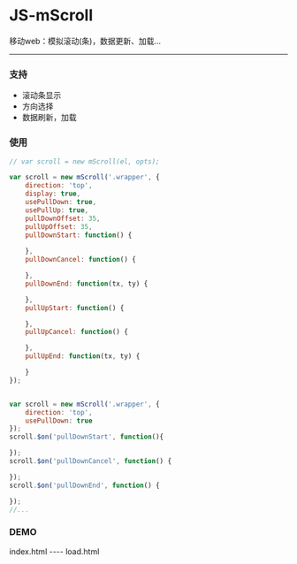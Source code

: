 # JS-mScroll
移动web：模拟滚动(条)，数据更新、加载...

-----------------------------------------

### 支持
* 滚动条显示
* 方向选择
* 数据刷新，加载

### 使用
```js
// var scroll = new mScroll(el, opts);

var scroll = new mScroll('.wrapper', {
	direction: 'top',
	display: true, 
	usePullDown: true, 
	usePullUp: true,  
	pullDownOffset: 35,
	pullUpOffset: 35,
	pullDownStart: function() {
		
	},
	pullDownCancel: function() {

	},
	pullDownEnd: function(tx, ty) {

	},
	pullUpStart: function() {

	},
	pullUpCancel: function() {

	},
	pullUpEnd: function(tx, ty) {

	}
});


var scroll = new mScroll('.wrapper', {
	direction: 'top',
	usePullDown: true
});
scroll.$on('pullDownStart', function(){

});
scroll.$on('pullDownCancel', function() {

});
scroll.$on('pullDownEnd', function() {

});
//...

```

### DEMO
index.html  ----  load.html
